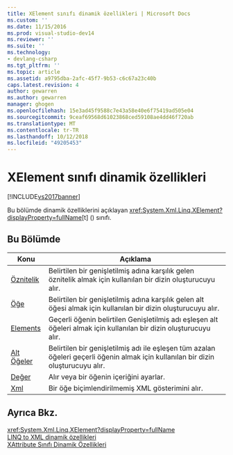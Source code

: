 ```yaml
---
title: XElement sınıfı dinamik özellikleri | Microsoft Docs
ms.custom: ''
ms.date: 11/15/2016
ms.prod: visual-studio-dev14
ms.reviewer: ''
ms.suite: ''
ms.technology:
- devlang-csharp
ms.tgt_pltfrm: ''
ms.topic: article
ms.assetid: a9795dba-2afc-45f7-9b53-c6c67a23c40b
caps.latest.revision: 4
author: gewarren
ms.author: gewarren
manager: ghogen
ms.openlocfilehash: 15e3ad45f9588c7e43a58e40e6f75419ad505e04
ms.sourcegitcommit: 9ceaf69568d61023868ced59108ae4dd46f720ab
ms.translationtype: MT
ms.contentlocale: tr-TR
ms.lasthandoff: 10/12/2018
ms.locfileid: "49205453"
---
```

# <a name="xelement-class-dynamic-properties"></a>XElement sınıfı dinamik özellikleri
[!INCLUDE[vs2017banner](../includes/vs2017banner.md)]

Bu bölümde dinamik özelliklerini açıklayan <xref:System.Xml.Linq.XElement?displayProperty=fullName>[t] (<!-- TODO: review code entity reference <xref:assetId:///t?qualifyHint=False&amp;autoUpgrade=True>  -->) sınıfı.  
  
## <a name="in-this-section"></a>Bu Bölümde  
  
|Konu|Açıklama|  
|-----------|-----------------|  
|[Öznitelik](../designers/attribute-xelement-dynamic-property.md)|Belirtilen bir genişletilmiş adına karşılık gelen öznitelik almak için kullanılan bir dizin oluşturucuyu alır.|  
|[Öğe](../designers/element-xelement-dynamic-property.md)|Belirtilen bir genişletilmiş adına karşılık gelen alt öğesi almak için kullanılan bir dizin oluşturucuyu alır.|  
|[Elements](../designers/elements-xelement-dynamic-property.md)|Geçerli öğenin belirtilen Genişletilmiş adı eşleşen alt öğeleri almak için kullanılan bir dizin oluşturucuyu alır.|  
|[Alt Öğeler](../designers/descendants-xelement-dynamic-property.md)|Belirtilen bir genişletilmiş adı ile eşleşen tüm azalan öğeleri geçerli öğenin almak için kullanılan bir dizin oluşturucuyu alır.|  
|[Değer](../designers/value-xelement-dynamic-property.md)|Alır veya bir öğenin içeriğini ayarlar.|  
|[Xml](../designers/xml-xelement-dynamic-property.md)|Bir öğe biçimlendirilmemiş XML gösterimini alır.|  
  
## <a name="see-also"></a>Ayrıca Bkz.  
 <xref:System.Xml.Linq.XElement?displayProperty=fullName>   
 [LINQ to XML dinamik özellikleri](../designers/linq-to-xml-dynamic-properties.md)   
 [XAttribute Sınıfı Dinamik Özellikleri](../designers/xattribute-class-dynamic-properties.md)



